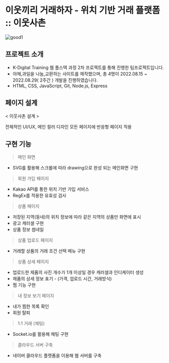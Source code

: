 # 이웃끼리 거래하자 - 위치 기반 거래 플랫폼 :: 이웃사촌

![good1](https://user-images.githubusercontent.com/71423455/199411357-bb809a41-be6f-4cc7-a327-13c0621736a9.png)

## 프로젝트 소개
* K-Digital Training 웹 풀스택 과정 2차 프로젝트를 통해 진행한 팀프로젝트입니다. 
* 야채,과일을 나눔,교환하는 사이트를 제작했으며, 총 4명이 2022.08.15 ~ 2022.08.29( 2주간 ) 개발을 진행하였습니다.
* HTML, CSS, JavaScript, Git, Node.js, Express

## 페이지 설계
< 이웃사촌 설계 >

전체적인 UI/UX, 메인 컬러 디자인
모든 페이지에 반응형 페이지 적용

## 구현 기능
> 메인 화면
* SVG를 활용해 스크롤에 따라 drawing으로 완성 되는 메인화면 구현

> 회원 가입 페이지
* Kakao API를 통한 위치 기반 가입 서비스
* RegEx를 적용한 유효성 검사

> 상품 페이지
* 저장된 지역(동네)의 위치 정보에 따라 같은 지역의 상품만 화면에 표시
* 광고 캐러셀 구현
* 상품 정보 썸네일 

> 상품 업로드 페이지
* 거래할 상품의 거래 조건 선택 메뉴 구현

> 상품 상세 페이지
* 업로드한 제품의 사진 개수가 1개 이상일 경우 캐러셀과 인디케이터 생성  
* 제품의 상세 정보 표기 - (가격, 업로드 시간, 거래방식)
* 찜 기능 구현

> 내 정보 보기 페이지
* 내가 찜한 목록 확인
* 회원 탈퇴 

> 1:1 거래 (채팅)
* Socket.io를 활용해 채팅 구현

> 클라우드 서버 구축
* 네이버 클라우드 플랫폼을 이용해 웹 서버를 구축
